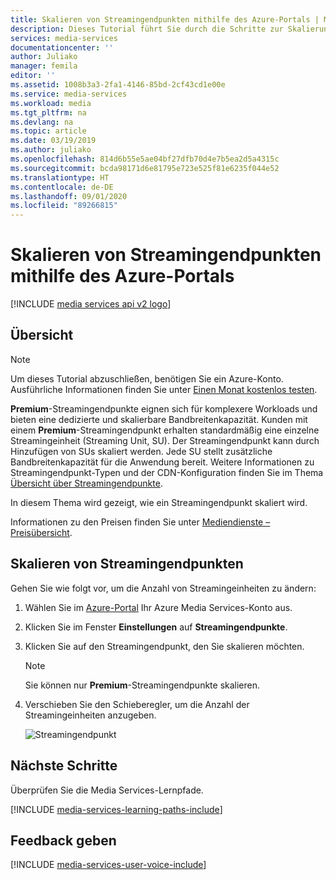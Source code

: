 ```yaml
---
title: Skalieren von Streamingendpunkten mithilfe des Azure-Portals | Microsoft Docs
description: Dieses Tutorial führt Sie durch die Schritte zur Skalierung von Streamingendpunkten mithilfe des Azure-Portals.
services: media-services
documentationcenter: ''
author: Juliako
manager: femila
editor: ''
ms.assetid: 1008b3a3-2fa1-4146-85bd-2cf43cd1e00e
ms.service: media-services
ms.workload: media
ms.tgt_pltfrm: na
ms.devlang: na
ms.topic: article
ms.date: 03/19/2019
ms.author: juliako
ms.openlocfilehash: 814d6b55e5ae04bf27dfb70d4e7b5ea2d5a4315c
ms.sourcegitcommit: bcda98171d6e81795e723e525f81e6235f044e52
ms.translationtype: HT
ms.contentlocale: de-DE
ms.lasthandoff: 09/01/2020
ms.locfileid: "89266815"
---
```

# <a name="scale-streaming-endpoints-with-the-azure-portal"></a>Skalieren von Streamingendpunkten mithilfe des Azure-Portals

[!INCLUDE [media services api v2 logo](./includes/v2-hr.md)]

## <a name="overview"></a>Übersicht

> [!NOTE]
> Um dieses Tutorial abzuschließen, benötigen Sie ein Azure-Konto. Ausführliche Informationen finden Sie unter [Einen Monat kostenlos testen](https://azure.microsoft.com/pricing/free-trial/). 
> 
> 

**Premium**-Streamingendpunkte eignen sich für komplexere Workloads und bieten eine dedizierte und skalierbare Bandbreitenkapazität. Kunden mit einem **Premium**-Streamingendpunkt erhalten standardmäßig eine einzelne Streamingeinheit (Streaming Unit, SU). Der Streamingendpunkt kann durch Hinzufügen von SUs skaliert werden. Jede SU stellt zusätzliche Bandbreitenkapazität für die Anwendung bereit. Weitere Informationen zu Streamingendpunkt-Typen und der CDN-Konfiguration finden Sie im Thema [Übersicht über Streamingendpunkte](media-services-streaming-endpoints-overview.md).
 
In diesem Thema wird gezeigt, wie ein Streamingendpunkt skaliert wird.

Informationen zu den Preisen finden Sie unter [Mediendienste – Preisübersicht](https://azure.microsoft.com/pricing/details/media-services/).

## <a name="scale-streaming-endpoints"></a>Skalieren von Streamingendpunkten

Gehen Sie wie folgt vor, um die Anzahl von Streamingeinheiten zu ändern:

1. Wählen Sie im [Azure-Portal](https://portal.azure.com/) Ihr Azure Media Services-Konto aus.
2. Klicken Sie im Fenster **Einstellungen** auf **Streamingendpunkte**.
3. Klicken Sie auf den Streamingendpunkt, den Sie skalieren möchten. 

    > [!NOTE] 
    > Sie können nur **Premium**-Streamingendpunkte skalieren.

4. Verschieben Sie den Schieberegler, um die Anzahl der Streamingeinheiten anzugeben.

    ![Streamingendpunkt](./media/media-services-portal-manage-streaming-endpoints/media-services-manage-streaming-endpoints3.png)

## <a name="next-steps"></a>Nächste Schritte
Überprüfen Sie die Media Services-Lernpfade.

[!INCLUDE [media-services-learning-paths-include](../../../includes/media-services-learning-paths-include.md)]

## <a name="provide-feedback"></a>Feedback geben
[!INCLUDE [media-services-user-voice-include](../../../includes/media-services-user-voice-include.md)]

